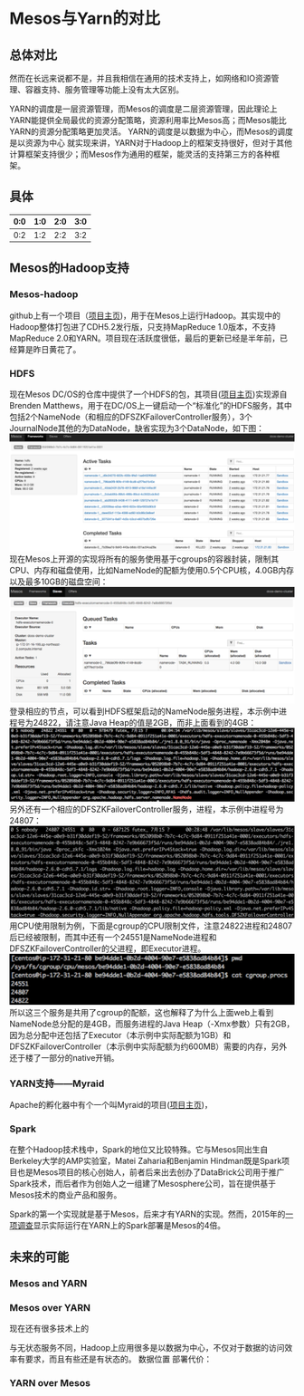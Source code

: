 # Mesos与Yarn的对比


## 总体对比

然而在长远来说都不是，并且我相信在通用的技术支持上，如网络和IO资源管理、容器支持、服务管理等功能上没有太大区别。

YARN的调度是一层资源管理，而Mesos的调度是二层资源管理，因此理论上YARN能提供全局最优的资源分配策略，资源利用率比Mesos高；而Mesos能比YARN的资源分配策略更加灵活。
YARN的调度是以数据为中心，而Mesos的调度是以资源为中心
就实现来讲，YARN对于Hadoop上的框架支持很好，但对于其他计算框架支持很少；而Mesos作为通用的框架，能灵活的支持第三方的各种框架。
## 具体
| 0:0 | 1:0 | 2:0 | 3:0 |
| -- | -- | -- | -- |
| 0:2 | 1:2 | 2:2 | 3:2 |

## Mesos的Hadoop支持

### Mesos-hadoop
github上有一个项目（[项目主页](https://github.com/mesos/hadoop))，用于在Mesos上运行Hadoop。其实现中的Hadoop整体打包进了CDH5.2发行版，只支持MapReduce 1.0版本，不支持MapReduce 2.0和YARN。项目现在活跃度很低，最后的更新已经是半年前，已经算是昨日黄花了。

### HDFS
现在Mesos DC/OS的仓库中提供了一个HDFS的包，其项目([项目主页](https://github.com/mesosphere/hdfs))实现源自Brenden Matthews，用于在DC/OS上一键启动一个“标准化”的HDFS服务，其中包括2个NameNode（和相应的DFSZKFailoverController服务），3个JournalNode其他的为DataNode，缺省实现为3个DataNode，如下图：
![](mesos/hdfs/mesos_hdfs_web.png)现在Mesos上开源的实现将所有的服务使用基于cgroups的容器封装，限制其CPU、内存和磁盘使用，比如NameNode的配额为使用0.5个CPU核，4.0GB内存以及最多10GB的磁盘空间：
![](mesos/hdfs/nn_web.png)
登录相应的节点，可以看到HDFS框架启动的NameNode服务进程，本示例中进程号为24822，请注意Java Heap的值是2GB，而非上面看到的4GB：
![](mesos/hdfs/nn_ps.png)
另外还有一个相应的DFSZKFailoverController服务，进程，本示例中进程号为24807：
![](mesos/hdfs/zkfc.png)
用CPU使用限制为例，下面是cgroup的CPU限制文件，注意24822进程和24807后已经被限制，而其中还有一个24551是NameNode进程和DFSZKFailoverController的父进程，即Executor进程。
![](mesos/hdfs/cgroup.png)
所以这三个服务是共用了cgroup的配额，这也解释了为什么上面web上看到NameNode总分配的是4GB，而服务进程的Java Heap（-Xmx参数）只有2GB，因为总分配中还包括了Executor（本示例中实际配额为1GB）和DFSZKFailoverController（本示例中实际配额为约600MB）需要的内存，另外还于楼了一部分的native开销。
### YARN支持——Myraid
Apache的孵化器中有个一个叫Myraid的项目([项目主页]())，
### Spark
在整个Hadoop技术栈中，Spark的地位又比较特殊。它与Mesos同出生自Berkeley大学的AMP实验室，Matei Zaharia和Benjamin Hindman既是Spark项目也是Mesos项目的核心创始人，前者后来出去创办了DataBrick公司用于推广Spark技术，而后者作为创始人之一组建了Mesosphere公司，旨在提供基于Mesos技术的商业产品和服务。

Spark的第一个实现就是基于Mesos，后来才有YARN的实现。然而，2015年的[一项调查](http://cdn2.hubspot.net/hubfs/438089/DataBricks_Surveys_-_Content/Spark-Survey-2015-Infographic.pdf?t=1443116345933)显示实际运行在YARN上的Spark部署是Mesos的4倍。


## 未来的可能
### Mesos and YARN
### Mesos over YARN

现在还有很多技术上的

与无状态服务不同，Hadoop上应用很多是以数据为中心，不仅对于数据的访问效率有要求，而且有些还是有状态的。
数据位置
部署代价：
### YARN over Mesos
